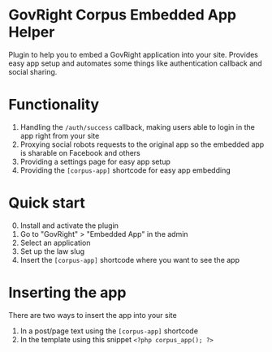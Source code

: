 # GovRight Corpus Embedded App Helper

Plugin to help you to embed a GovRight application into your site.
Provides easy app setup and automates some things like authentication callback and social sharing.

# Functionality

1. Handling the `/auth/success` callback, making users able to login in the app right from your site
2. Proxying social robots requests to the original app so the embedded app is sharable on Facebook and others
3. Providing a settings page for easy app setup
4. Providing the `[corpus-app]` shortcode for easy app embedding

# Quick start

0. Install and activate the plugin
1. Go to "GovRight" > "Embedded App" in the admin
2. Select an application
3. Set up the law slug
4. Insert the `[corpus-app]` shortcode where you want to see the app

# Inserting the app

There are two ways to insert the app into your site

1. In a post/page text using the `[corpus-app]` shortcode
2. In the template using this snippet `<?php corpus_app(); ?>`
